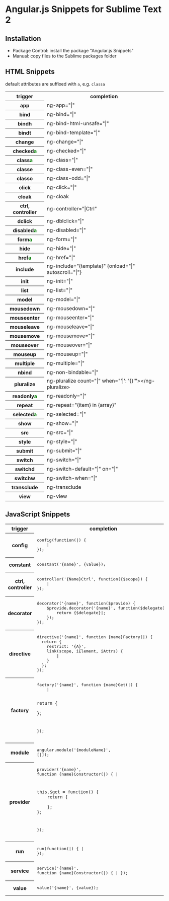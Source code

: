 # Angular.js Snippets for Sublime Text 2

## Installation

- Package Control: install the package "Angular.js Snippets"
- Manual: copy files to the Sublime packages folder

## HTML Snippets

default attributes are suffixed with `a`, e.g. `classa`

<table>
	<tr><th>trigger</th><th>completion</th></tr>
	<tr><th>app</th><td>ng-app="|"</td></tr>
	<tr><th>bind</th><td>ng-bind="|"</td></tr>
	<tr><th>bindh</th><td>ng-bind-html-unsafe="|"</td></tr>
	<tr><th>bindt</th><td>ng-bind-template="|"</td></tr>
	<tr><th>change</th><td>ng-change="|"</td></tr>
	<tr><th>checked<span style="color: green">a</span></th><td>ng-checked="|"</td></tr>
	<tr><th>class<span style="color: green">a</span></th><td>ng-class="|"</td></tr>
	<tr><th>classe</th><td>ng-class-even="|"</td></tr>
	<tr><th>classo</th><td>ng-class-odd="|"</td></tr>
	<tr><th>click</th><td>ng-click="|"</td></tr>
	<tr><th>cloak</th><td>ng-cloak</td></tr>
	<tr><th>ctrl, controller</th><td>ng-controller="|Ctrl"</td></tr>
	<tr><th>dclick</th><td>ng-dblclick="|"</td></tr>
	<tr><th>disabled<span style="color: green">a</span></th><td>ng-disabled="|"</td></tr>
	<tr><th>form<span style="color: green">a</span></th><td>ng-form="|"</td></tr>
	<tr><th>hide</th><td>ng-hide="|"</td></tr>
	<tr><th>href<span style="color: green">a</span></th><td>ng-href="|"</td></tr>
	<tr><th>include</th><td>ng-include="{template}" {onload="|" autoscroll="|"}</td></tr>
	<tr><th>init</th><td>ng-init="|"</td></tr>
	<tr><th>list</th><td>ng-list="|"</td></tr>
	<tr><th>model</th><td>ng-model="|"</td></tr>
	<tr><th>mousedown</th><td>ng-mousedown="|"</td></tr>
	<tr><th>mouseenter</th><td>ng-mouseenter="|"</td></tr>
	<tr><th>mouseleave</th><td>ng-mouseleave="|"</td></tr>
	<tr><th>mousemove</th><td>ng-mousemove="|"</td></tr>
	<tr><th>mouseover</th><td>ng-mouseover="|"</td></tr>
	<tr><th>mouseup</th><td>ng-mouseup="|"</td></tr>
	<tr><th>multiple</th><td>ng-multiple="|"</td></tr>
	<tr><th>nbind</th><td>ng-non-bindable="|"</td></tr>
	<tr><th>pluralize</th><td>ng-pluralize count="|" when="'|': '{}'"&gt;&lt;/ng-pluralize&gt;</td></tr>
	<tr><th>readonly<span style="color: green">a</span></th><td>ng-readonly="|"</td></tr>
	<tr><th>repeat</th><td>ng-repeat="{item} in {array}"</td></tr>
	<tr><th>selected<span style="color: green">a</span></th><td>ng-selected="|"</td></tr>
	<tr><th>show</th><td>ng-show="|"</td></tr>
	<tr><th>src</th><td>ng-src="|"</td></tr>
	<tr><th>style</th><td>ng-style="|"</td></tr>
	<tr><th>submit</th><td>ng-submit="|"</td></tr>
	<tr><th>switch</th><td>ng-switch="|"</td></tr>
	<tr><th>switchd</th><td>ng-switch-default="|" on="|"</td></tr>
	<tr><th>switchw</th><td>ng-switch-when="|"</td></tr>
	<tr><th>transclude</th><td>ng-transclude</td></tr>
	<tr><th>view</th><td>ng-view</td></tr>
</table>

## JavaScript Snippets

<table>
	<tr><th>trigger</th><th>completion</th></tr>
	<tr><th>config</th><td><pre>config(function(|) {
	|
});</pre></td></tr>
	<tr><th>constant</th><td><pre>constant('{name}', {value});</pre></td></tr>
	<tr><th>ctrl, controller</th><td><pre>controller('{Name}Ctrl', function({$scope}) {
	|
});</pre></td></tr>
	<tr><th>decorator</th><td><pre>decorator('{name}', function($provide) {
	$provide.decorator('{name}', function($delegate) {
		return {$delegate}|;
	});
});</pre></td></tr>
	<tr><th>directive</th><td><pre>directive('{name}', function {name}Factory(|) {
  return {
	restrict: '{A}',
	link(scope, iElement, iAttrs) {
		|
	}
  };
});</pre></td></tr>
	<tr><th>factory</th><td><pre>factory('{name}', function {name}Get(|) {
	|

	return {

	};
});</pre></td></tr>
	<tr><th>module</th><td><pre>angular.module('{moduleName}', [|]);</pre></td></tr>
	<tr><th>provider</th><td><pre>provider('{name}', function {name}Constructor(|) {
	|

	this.$get = function() {
		return {

		};
	};
});</pre></td></tr>
	<tr><th>run</th><td><pre>run(function(|) {
	|
});</pre></td></tr>
	<tr><th>service</th><td><pre>service('{name}', function {name}Constructor(|) {
	|
});</pre></td></tr>
	<tr><th>value</th><td><pre>value('{name}', {value});</pre></td></tr>
</table>